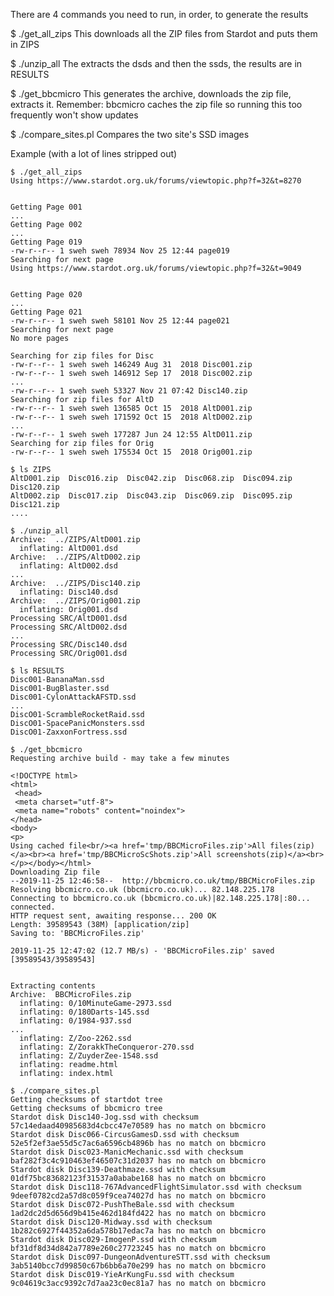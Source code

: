There are 4 commands you need to run, in order, to generate the results

  $ ./get_all_zips 
     This downloads all the ZIP files from Stardot and puts them in ZIPS

  $ ./unzip_all 
     The extracts the dsds and then the ssds, the results are in RESULTS 

  $ ./get_bbcmicro
     This generates the archive, downloads the zip file, extracts it.
     Remember: bbcmicro caches the zip file so running this too frequently
     won't show updates

  $ ./compare_sites.pl
     Compares the two site's SSD images


Example (with a lot of lines stripped out)
    
    $ ./get_all_zips 
    Using https://www.stardot.org.uk/forums/viewtopic.php?f=32&t=8270
    
    
    Getting Page 001
    ...
    Getting Page 002
    ...
    Getting Page 019
    -rw-r--r-- 1 sweh sweh 78934 Nov 25 12:44 page019
    Searching for next page
    Using https://www.stardot.org.uk/forums/viewtopic.php?f=32&t=9049
    
    
    Getting Page 020
    ...
    Getting Page 021
    -rw-r--r-- 1 sweh sweh 58101 Nov 25 12:44 page021
    Searching for next page
    No more pages
    
    Searching for zip files for Disc
    -rw-r--r-- 1 sweh sweh 146249 Aug 31  2018 Disc001.zip
    -rw-r--r-- 1 sweh sweh 146912 Sep 17  2018 Disc002.zip
    ...
    -rw-r--r-- 1 sweh sweh 53327 Nov 21 07:42 Disc140.zip
    Searching for zip files for AltD
    -rw-r--r-- 1 sweh sweh 136585 Oct 15  2018 AltD001.zip
    -rw-r--r-- 1 sweh sweh 171592 Oct 15  2018 AltD002.zip
    ...
    -rw-r--r-- 1 sweh sweh 177287 Jun 24 12:55 AltD011.zip
    Searching for zip files for Orig
    -rw-r--r-- 1 sweh sweh 175534 Oct 15  2018 Orig001.zip
    
    $ ls ZIPS
    AltD001.zip  Disc016.zip  Disc042.zip  Disc068.zip  Disc094.zip    Disc120.zip
    AltD002.zip  Disc017.zip  Disc043.zip  Disc069.zip  Disc095.zip    Disc121.zip
    ....
    
    $ ./unzip_all 
    Archive:  ../ZIPS/AltD001.zip
      inflating: AltD001.dsd             
    Archive:  ../ZIPS/AltD002.zip
      inflating: AltD002.dsd             
    ...
    Archive:  ../ZIPS/Disc140.zip
      inflating: Disc140.dsd             
    Archive:  ../ZIPS/Orig001.zip
      inflating: Orig001.dsd             
    Processing SRC/AltD001.dsd
    Processing SRC/AltD002.dsd
    ...
    Processing SRC/Disc140.dsd
    Processing SRC/Orig001.dsd
    
    $ ls RESULTS
    Disc001-BananaMan.ssd
    Disc001-BugBlaster.ssd
    Disc001-CylonAttackAFSTD.ssd
    ...
    DiscO01-ScrambleRocketRaid.ssd
    DiscO01-SpacePanicMonsters.ssd
    DiscO01-ZaxxonFortress.ssd
    
    $ ./get_bbcmicro
    Requesting archive build - may take a few minutes
    
    <!DOCTYPE html>
    <html>
     <head>
     <meta charset="utf-8">
     <meta name="robots" content="noindex">
    </head>
    <body>
    <p>
    Using cached file<br/><a href='tmp/BBCMicroFiles.zip'>All files(zip)</a><br><a href='tmp/BBCMicroScShots.zip'>All screenshots(zip)</a><br></p></body></html>
    Downloading Zip file
    --2019-11-25 12:46:58--  http://bbcmicro.co.uk/tmp/BBCMicroFiles.zip
    Resolving bbcmicro.co.uk (bbcmicro.co.uk)... 82.148.225.178
    Connecting to bbcmicro.co.uk (bbcmicro.co.uk)|82.148.225.178|:80... connected.
    HTTP request sent, awaiting response... 200 OK
    Length: 39589543 (38M) [application/zip]
    Saving to: 'BBCMicroFiles.zip'
    
    2019-11-25 12:47:02 (12.7 MB/s) - 'BBCMicroFiles.zip' saved [39589543/39589543]
    
    
    Extracting contents
    Archive:  BBCMicroFiles.zip
      inflating: 0/10MinuteGame-2973.ssd  
      inflating: 0/180Darts-145.ssd      
      inflating: 0/1984-937.ssd          
    ...
      inflating: Z/Zoo-2262.ssd          
      inflating: Z/ZorakkTheConqueror-270.ssd  
      inflating: Z/ZuyderZee-1548.ssd    
      inflating: readme.html             
      inflating: index.html              
    
    $ ./compare_sites.pl
    Getting checksums of startdot tree
    Getting checksums of bbcmicro tree
    Stardot disk Disc140-Jog.ssd with checksum 57c14edaad40985683d4cbcc47e70589 has no match on bbcmicro
    Stardot disk Disc066-CircusGamesD.ssd with checksum 52e5f2ef3ae55d5c7ac6a6596cb4896b has no match on bbcmicro
    Stardot disk Disc023-ManicMechanic.ssd with checksum baf282f3c4c910463ef46507c31d2037 has no match on bbcmicro
    Stardot disk Disc139-Deathmaze.ssd with checksum 01df75bc83682123f31537a0ababe168 has no match on bbcmicro
    Stardot disk Disc118-767AdvancedFlightSimulator.ssd with checksum 9deef0782cd2a57d8c059f9cea74027d has no match on bbcmicro
    Stardot disk Disc072-PushTheBale.ssd with checksum 1ad2dc2d5d656d9b415e462d184fd422 has no match on bbcmicro
    Stardot disk Disc120-Midway.ssd with checksum 1b282c6927f44352a6da578b17edac7a has no match on bbcmicro
    Stardot disk Disc029-ImogenP.ssd with checksum bf31df8d34d842a7789e260c27723245 has no match on bbcmicro
    Stardot disk Disc097-DungeonAdventureSTT.ssd with checksum 3ab5140bcc7d99850c67b6bb6a70e299 has no match on bbcmicro
    Stardot disk Disc019-YieArKungFu.ssd with checksum 9c04619c3acc9392c7d7aa23c0ec81a7 has no match on bbcmicro

